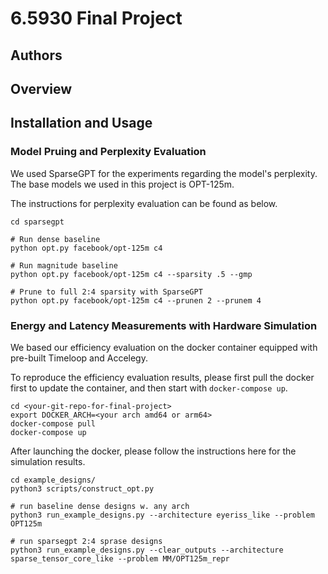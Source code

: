 # 6.5930 Final Project

## Authors

## Overview

## Installation and Usage

### Model Pruing and Perplexity Evaluation

We used SparseGPT for the experiments regarding the model's perplexity. The base models we used in this project is OPT-125m. 

The instructions for perplexity evaluation can be found as below. 

```shell
cd sparsegpt

# Run dense baseline
python opt.py facebook/opt-125m c4

# Run magnitude baseline
python opt.py facebook/opt-125m c4 --sparsity .5 --gmp

# Prune to full 2:4 sparsity with SparseGPT
python opt.py facebook/opt-125m c4 --prunen 2 --prunem 4
```

### Energy and Latency Measurements with Hardware Simulation

We based our efficiency evaluation on the docker container equipped with pre-built Timeloop and Accelegy.

To reproduce the efficiency evaluation results, please first pull the docker first to update the container, and then start with `docker-compose up`. 

```
cd <your-git-repo-for-final-project>
export DOCKER_ARCH=<your arch amd64 or arm64>
docker-compose pull
docker-compose up
```

After launching the docker, please follow the instructions here for the simulation results.

```shell
cd example_designs/
python3 scripts/construct_opt.py

# run baseline dense designs w. any arch
python3 run_example_designs.py --architecture eyeriss_like --problem OPT125m

# run sparsegpt 2:4 sprase designs
python3 run_example_designs.py --clear_outputs --architecture sparse_tensor_core_like --problem MM/OPT125m_repr
```
